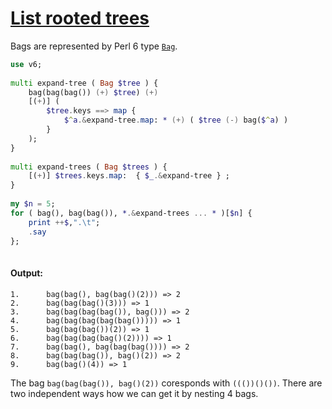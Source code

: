 [1]: https://rosettacode.org/wiki/List_rooted_trees

# [List rooted trees][1]

Bags are represented by Perl 6 type [`Bag`](http://doc.perl6.org/type/Bag).

```raku
use v6;
 
multi expand-tree ( Bag $tree ) {
    bag(bag(bag()) (+) $tree) (+)
    [(+)] (
        $tree.keys ==> map {
            $^a.&expand-tree.map: * (+) ( $tree (-) bag($^a) )
        }
    );
}
 
multi expand-trees ( Bag $trees ) {
    [(+)] $trees.keys.map:  { $_.&expand-tree } ;
}      
 
my $n = 5;
for ( bag(), bag(bag()), *.&expand-trees ... * )[$n] {
    print ++$,".\t";
    .say
};
 
```

#### Output:
```
1.      bag(bag(), bag(bag()(2))) => 2
2.      bag(bag(bag()(3))) => 1
3.      bag(bag(bag(bag()), bag())) => 2
4.      bag(bag(bag(bag(bag())))) => 1
5.      bag(bag(bag())(2)) => 1
6.      bag(bag(bag(bag()(2)))) => 1
7.      bag(bag(), bag(bag(bag()))) => 2
8.      bag(bag(bag()), bag()(2)) => 2
9.      bag(bag()(4)) => 1
```


The bag `bag(bag(bag()), bag()(2))` coresponds with `((())()())`. There are two independent ways how we can get it by nesting 4 bags.